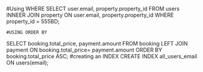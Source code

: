 #Using WHERE
    SELECT user.email, property.property_id
    FROM users
    INNEER JOIN property ON user.email, property.property_id
    WHERE property_id = 555BD;

    #USING ORDER BY 
  SELECT booking.total_price, payment.amount 
  FROM booking 
  LEFT JOIN payment ON booking.total_price= payment.amount
  ORDER BY booking.total_price ASC;
 #creating an INDEX 
 CREATE INDEX all_users_email ON users(email);
